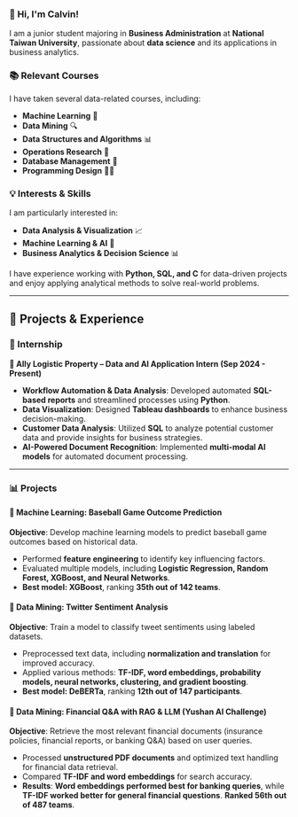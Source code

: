 ### **👋 Hi, I'm Calvin!**  
I am a junior student majoring in **Business Administration** at **National Taiwan University**, passionate about **data science** and its applications in business analytics.  

### **📚 Relevant Courses**  
I have taken several data-related courses, including:  
- **Machine Learning** 🧠  
- **Data Mining** 🔍  
- **Data Structures and Algorithms** 📊  
- **Operations Research** 🔬  
- **Database Management** 🦾  
- **Programming Design** 🧑‍💻  

### **💡 Interests & Skills**  
I am particularly interested in:  
- **Data Analysis & Visualization** 📈  
- **Machine Learning & AI** 🤖  
- **Business Analytics & Decision Science** 📊  

I have experience working with **Python, SQL, and C** for data-driven projects and enjoy applying analytical methods to solve real-world problems.  

---

## **🚀 Projects & Experience**  

### **💼 Internship**  
**📌 Ally Logistic Property – Data and AI Application Intern (Sep 2024 - Present)**  
- **Workflow Automation & Data Analysis**: Developed automated **SQL-based reports** and streamlined processes using **Python**.  
- **Data Visualization**: Designed **Tableau dashboards** to enhance business decision-making.  
- **Customer Data Analysis**: Utilized **SQL** to analyze potential customer data and provide insights for business strategies.  
- **AI-Powered Document Recognition**: Implemented **multi-modal AI models** for automated document processing.  

---

### **📊 Projects**  

#### **📌 Machine Learning: Baseball Game Outcome Prediction**  
**Objective**: Develop machine learning models to predict baseball game outcomes based on historical data.  
- Performed **feature engineering** to identify key influencing factors.  
- Evaluated multiple models, including **Logistic Regression, Random Forest, XGBoost, and Neural Networks**.  
- **Best model: XGBoost**, ranking **35th out of 142 teams**.  

#### **📌 Data Mining: Twitter Sentiment Analysis**  
**Objective**: Train a model to classify tweet sentiments using labeled datasets.  
- Preprocessed text data, including **normalization and translation** for improved accuracy.  
- Applied various methods: **TF-IDF, word embeddings, probability models, neural networks, clustering, and gradient boosting**.  
- **Best model: DeBERTa**, ranking **12th out of 147 participants**.  

#### **📌 Data Mining: Financial Q&A with RAG & LLM (Yushan AI Challenge)**  
**Objective**: Retrieve the most relevant financial documents (insurance policies, financial reports, or banking Q&A) based on user queries.  
- Processed **unstructured PDF documents** and optimized text handling for financial data retrieval.  
- Compared **TF-IDF and word embeddings** for search accuracy.  
- **Results**: **Word embeddings performed best for banking queries**, while **TF-IDF worked better for general financial questions**. **Ranked 56th out of 487 teams**.  
